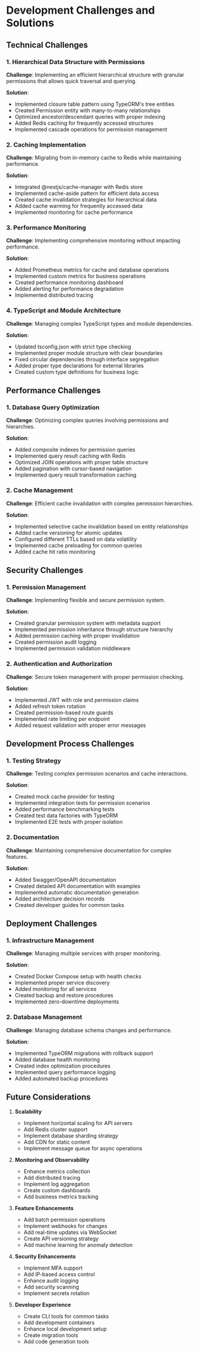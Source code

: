 # Development Challenges and Solutions

## Technical Challenges

### 1. Hierarchical Data Structure with Permissions

**Challenge**: Implementing an efficient hierarchical structure with granular permissions that allows quick traversal and querying.

**Solution**:

- Implemented closure table pattern using TypeORM's tree entities
- Created Permission entity with many-to-many relationships
- Optimized ancestor/descendant queries with proper indexing
- Added Redis caching for frequently accessed structures
- Implemented cascade operations for permission management

### 2. Caching Implementation

**Challenge**: Migrating from in-memory cache to Redis while maintaining performance.

**Solution**:

- Integrated @nestjs/cache-manager with Redis store
- Implemented cache-aside pattern for efficient data access
- Created cache invalidation strategies for hierarchical data
- Added cache warming for frequently accessed data
- Implemented monitoring for cache performance

### 3. Performance Monitoring

**Challenge**: Implementing comprehensive monitoring without impacting performance.

**Solution**:

- Added Prometheus metrics for cache and database operations
- Implemented custom metrics for business operations
- Created performance monitoring dashboard
- Added alerting for performance degradation
- Implemented distributed tracing

### 4. TypeScript and Module Architecture

**Challenge**: Managing complex TypeScript types and module dependencies.

**Solution**:

- Updated tsconfig.json with strict type checking
- Implemented proper module structure with clear boundaries
- Fixed circular dependencies through interface segregation
- Added proper type declarations for external libraries
- Created custom type definitions for business logic

## Performance Challenges

### 1. Database Query Optimization

**Challenge**: Optimizing complex queries involving permissions and hierarchies.

**Solution**:

- Added composite indexes for permission queries
- Implemented query result caching with Redis
- Optimized JOIN operations with proper table structure
- Added pagination with cursor-based navigation
- Implemented query result transformation caching

### 2. Cache Management

**Challenge**: Efficient cache invalidation with complex permission hierarchies.

**Solution**:

- Implemented selective cache invalidation based on entity relationships
- Added cache versioning for atomic updates
- Configured different TTLs based on data volatility
- Implemented cache preloading for common queries
- Added cache hit ratio monitoring

## Security Challenges

### 1. Permission Management

**Challenge**: Implementing flexible and secure permission system.

**Solution**:

- Created granular permission system with metadata support
- Implemented permission inheritance through structure hierarchy
- Added permission caching with proper invalidation
- Created permission audit logging
- Implemented permission validation middleware

### 2. Authentication and Authorization

**Challenge**: Secure token management with proper permission checking.

**Solution**:

- Implemented JWT with role and permission claims
- Added refresh token rotation
- Created permission-based route guards
- Implemented rate limiting per endpoint
- Added request validation with proper error messages

## Development Process Challenges

### 1. Testing Strategy

**Challenge**: Testing complex permission scenarios and cache interactions.

**Solution**:

- Created mock cache provider for testing
- Implemented integration tests for permission scenarios
- Added performance benchmarking tests
- Created test data factories with TypeORM
- Implemented E2E tests with proper isolation

### 2. Documentation

**Challenge**: Maintaining comprehensive documentation for complex features.

**Solution**:

- Added Swagger/OpenAPI documentation
- Created detailed API documentation with examples
- Implemented automatic documentation generation
- Added architecture decision records
- Created developer guides for common tasks

## Deployment Challenges

### 1. Infrastructure Management

**Challenge**: Managing multiple services with proper monitoring.

**Solution**:

- Created Docker Compose setup with health checks
- Implemented proper service discovery
- Added monitoring for all services
- Created backup and restore procedures
- Implemented zero-downtime deployments

### 2. Database Management

**Challenge**: Managing database schema changes and performance.

**Solution**:

- Implemented TypeORM migrations with rollback support
- Added database health monitoring
- Created index optimization procedures
- Implemented query performance logging
- Added automated backup procedures

## Future Considerations

1. **Scalability**

   - Implement horizontal scaling for API servers
   - Add Redis cluster support
   - Implement database sharding strategy
   - Add CDN for static content
   - Implement message queue for async operations

2. **Monitoring and Observability**

   - Enhance metrics collection
   - Add distributed tracing
   - Implement log aggregation
   - Create custom dashboards
   - Add business metrics tracking

3. **Feature Enhancements**

   - Add batch permission operations
   - Implement webhooks for changes
   - Add real-time updates via WebSocket
   - Create API versioning strategy
   - Add machine learning for anomaly detection

4. **Security Enhancements**

   - Implement MFA support
   - Add IP-based access control
   - Enhance audit logging
   - Add security scanning
   - Implement secrets rotation

5. **Developer Experience**
   - Create CLI tools for common tasks
   - Add development containers
   - Enhance local development setup
   - Create migration tools
   - Add code generation tools
